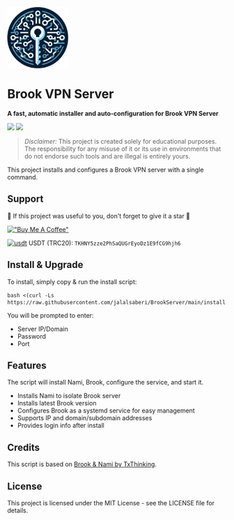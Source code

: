 <img width="140" height="140"  alt="Brook" src="https://github.com/jalalsaberi/BrookServer/blob/main/logo.png">

# Brook VPN Server

**A fast, automatic installer and auto-configuration for Brook VPN Server**

[![](https://img.shields.io/badge/Version-v1.0.0-blue)](https://github.com/jalalsaberi/BrookServer/releases)
[![](https://img.shields.io/badge/Licence-MIT-green)](https://github.com/jalalsaberi/BrookServer?tab=MIT-1-ov-file)

> *Disclaimer:* This project is created solely for educational purposes. The responsibility for any misuse of it or its use in environments that do not endorse such tools and are illegal is entirely yours.

This project installs and configures a Brook VPN server with a single command. 

## Support

🌟 If this project was useful to you, don't forget to give it a star 🌟

[!["Buy Me A Coffee"](https://www.buymeacoffee.com/assets/img/custom_images/orange_img.png)](https://github.com/jalalsaberi/BrookServer/)

[<img width="15" height="15"  alt="usdt" src="https://cryptocurrencyliveprices.com/img/usdt-tether.png">](https://github.com/jalalsaberi/BrookServer/) USDT (TRC20): `TKHNY5zze2PhSaQUGrEyoDz1E9fCG9hjh6`

## Install & Upgrade

To install, simply copy & run the install script:

    bash <(curl -Ls https://raw.githubusercontent.com/jalalsaberi/BrookServer/main/install.sh)

You will be prompted to enter:

- Server IP/Domain
- Password
- Port

## Features

The script will install Nami, Brook, configure the service, and start it.

- Installs Nami to isolate Brook server
- Installs latest Brook version
- Configures Brook as a systemd service for easy management
- Supports IP and domain/subdomain addresses
- Provides login info after install

## Credits

This script is based on [Brook & Nami by TxThinking](https://github.com/txthinking/).

## License

This project is licensed under the MIT License - see the LICENSE file for details.
